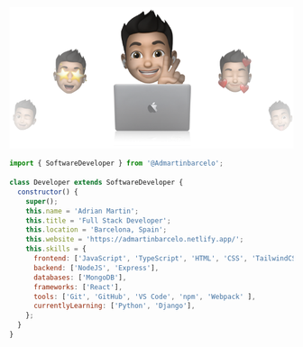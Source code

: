 <p align="center">
  <img src="https://github.com/admartinbarcelo/admartinbarcelo/raw/main/cover-admartin.png" />
</p>

```js
import { SoftwareDeveloper } from '@Admartinbarcelo';

class Developer extends SoftwareDeveloper {
  constructor() {
    super();
    this.name = 'Adrian Martin';
    this.title = 'Full Stack Developer';
    this.location = 'Barcelona, Spain';
    this.website = 'https://admartinbarcelo.netlify.app/';
    this.skills = {
      frontend: ['JavaScript', 'TypeScript', 'HTML', 'CSS', 'TailwindCSS', 'Bootstrap'],
      backend: ['NodeJS', 'Express'],
      databases: ['MongoDB'],
      frameworks: ['React'],
      tools: ['Git', 'GitHub', 'VS Code', 'npm', 'Webpack' ],
      currentlyLearning: ['Python', 'Django'],
    };
  }
}

```
